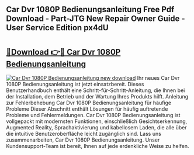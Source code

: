 ## Car Dvr 1080P Bedienungsanleitung Free Pdf Download - Part-JTG New Repair Owner Guide - User Service Edition px4dU

# <h2><a href="http://df4w2u.blite.top/?on=Car+Dvr+1080P+Bedienungsanleitung">🔗Download 👉🔴 Car Dvr 1080P Bedienungsanleitung</a></h2>

[![Car Dvr 1080P Bedienungsanleitung new download](https://i.imgur.com/lujVjoI.png)](http://df4w2u.blite.top/?on=Car+Dvr+1080P+Bedienungsanleitung)
Ihr neues Car Dvr 1080P Bedienungsanleitung ist jetzt einsatzbereit. Dieses Benutzerhandbuch enthält eine Schritt-für-Schritt-Anleitung, die Ihnen bei der Installation, dem Betrieb und der Wartung Ihres Produkts hilft. Anleitung zur Fehlerbehebung Car Dvr 1080P Bedienungsanleitung für häufige Probleme Dieser Abschnitt enthält Lösungen für häufig auftretende Probleme und Fehlermeldungen. Car Dvr 1080P Bedienungsanleitung ist vollgepackt mit modernsten Funktionen, einschließlich Gesichtserkennung, Augmented Reality, Sprachaktivierung und kabellosem Laden, die alle über die intuitive Benutzeroberfläche leicht zugänglich sind. Lass uns zusammenarbeiten, Car Dvr 1080P Bedienungsanleitung. Unser Kundensupport-Team ist bereit, Ihnen auf jede erdenkliche Weise zu helfen.
